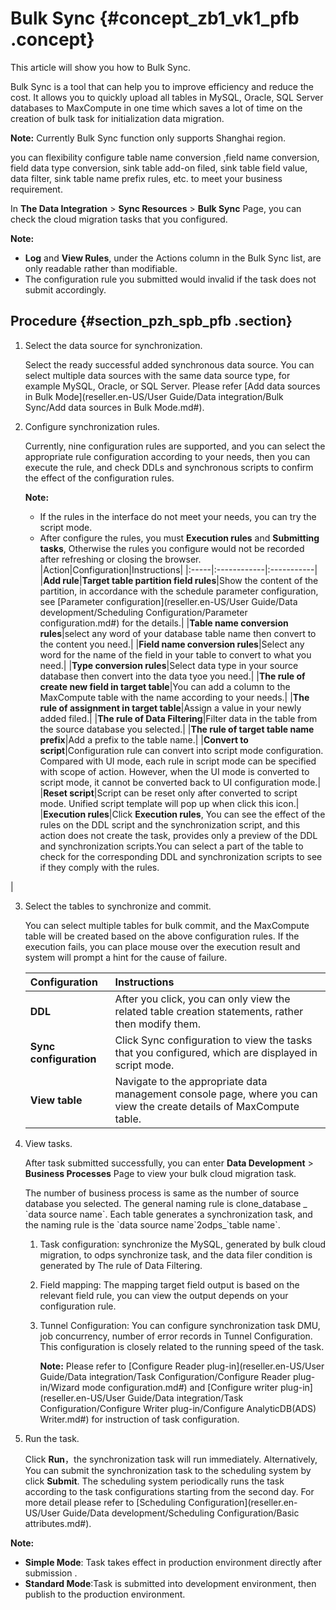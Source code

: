 # Bulk Sync {#concept_zb1_vk1_pfb .concept}

This article will show you how to Bulk Sync.

Bulk Sync is a tool that can help you to improve efficiency and reduce the cost. It allows you to quickly upload all tables in MySQL, Oracle, SQL Server databases to MaxCompute in one time which saves a lot of time on the creation of bulk task for initialization data migration.

**Note:** Currently Bulk Sync function only supports Shanghai region.

you can flexibility configure table name conversion ,field name conversion, field data type conversion, sink table add-on filed, sink table field value, data filter, sink table name prefix rules, etc. to meet your business requirement.

In **The Data Integration** \> **Sync Resources** \> **Bulk Sync** Page, you can check the cloud migration tasks that you configured.

**Note:** 

-   **Log** and **View Rules**, under the Actions column in the Bulk Sync list, are only readable rather than modifiable.
-   The configuration rule you submitted would invalid if the task does not submit accordingly.

## Procedure {#section_pzh_spb_pfb .section}

1.  Select the data source for synchronization.

    Select the ready successful added synchronous data source. You can select multiple data sources with the same data source type, for example MySQL, Oracle, or SQL Server. Please refer [Add data sources in Bulk Mode](reseller.en-US/User Guide/Data integration/Bulk Sync/Add data sources in Bulk Mode.md#).

2.  Configure synchronization rules.

    Currently, nine configuration rules are supported, and you can select the appropriate rule configuration according to your needs, then you can execute the rule, and check DDLs and synchronous scripts to confirm the effect of the configuration rules.

    **Note:** 

    -   If the rules in the interface do not meet your needs, you can try the script mode.
    -   After configure the rules, you must **Execution rules** and **Submitting tasks**, Otherwise the rules you configure would not be recorded after refreshing or closing the browser.
    |Action|Configuration|Instructions|
    |:-----|:------------|:-----------|
    |**Add rule**|**Target table partition field rules**|Show the content of the partition, in accordance with the schedule parameter configuration, see [Parameter configuration](reseller.en-US/User Guide/Data development/Scheduling Configuration/Parameter configuration.md#) for the details.|
    |**Table name conversion rules**|select any word of your database table name then convert to the content you need.|
    |**Field name conversion rules**|Select any word for the name of the field in your table to convert to what you need.|
    |**Type conversion rules**|Select data type in your source database then convert into the data tyoe you need.|
    |**The rule of create new field in target table**|You can add a column to the MaxCompute table with the name according to your needs.|
    |**The rule of assignment in target table**|Assign a value in your newly added filed.|
    |**The rule of Data Filtering**|Filter data in the table from the source database you selected.|
    |**The rule of target table name prefix**|Add a prefix to the table name.|
    |**Convert to script**|Configuration rule can convert into script mode configuration. Compared with UI mode, each rule in script mode can be specified with scope of action. However, when the UI mode is converted to script mode, it cannot be converted back to UI configuration mode.|
    |**Reset script**|Script can be reset only after converted to script mode. Unified script template will pop up when click this icon.|
    |**Execution rules**|Click **Execution rules**, You can see the effect of the rules on the DDL script and the synchronization script, and this action does not create the task, provides only a preview of the DDL and synchronization scripts.You can select a part of the table to check for the corresponding DDL and synchronization scripts to see if they comply with the rules.

|

3.  Select the tables to synchronize and commit.

    You can select multiple tables for bulk commit, and the MaxCompute table will be created based on the above configuration rules. If the execution fails, you can place mouse over the execution result and system will prompt a hint for the cause of failure.

    |Configuration|Instructions|
    |:------------|:-----------|
    |**DDL**|After you click, you can only view the related table creation statements, rather then modify them.|
    |**Sync configuration**|Click Sync configuration to view the tasks that you configured, which are displayed in script mode.|
    |**View table**|Navigate to the appropriate data management console page, where you can view the create details of MaxCompute table.|

4.  View tasks.

    After task submitted successfully, you can enter **Data Development** \> **Business Processes** Page to view your bulk cloud migration task.

    The number of business process is same as the number of source database you selected. The general naming rule is clone\_database \_ \`data source name\`. Each table generates a synchronization task, and the naming rule is the \`data source name\`2odps\_\`table name\`.

    1.  Task configuration: synchronize the MySQL, generated by bulk cloud migration, to odps synchronize task, and the data filer condition is generated by The rule of Data Filtering.
    2.  Field mapping: The mapping target field output is based on the relevant field rule, you can view the output depends on your configuration rule.
    3.  Tunnel Configuration: You can configure synchronization task DMU, job concurrency, number of error records in Tunnel Configuration. This configuration is closely related to the running speed of the task.

        **Note:** Please refer to [Configure Reader plug-in](reseller.en-US/User Guide/Data integration/Task Configuration/Configure Reader plug-in/Wizard mode configuration.md#) and [Configure writer plug-in](reseller.en-US/User Guide/Data integration/Task Configuration/Configure Writer plug-in/Configure AnalyticDB(ADS) Writer.md#) for instruction of task configuration.

5.  Run the task.

    Click **Run**，the synchronization task will run immediately. Alternatively, You can submit the synchronization task to the scheduling system by click **Submit**. The scheduling system periodically runs the task according to the task configurations starting from the second day. For more detail please refer to [Scheduling Configuration](reseller.en-US/User Guide/Data development/Scheduling Configuration/Basic attributes.md#).


**Note:** 

-   **Simple Mode**: Task takes effect in production environment directly after submission .
-   **Standard Mode**:Task is submitted into development environment, then publish to the production environment.

